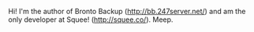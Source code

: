 



Hi!
I'm the author of Bronto Backup (http://bb.247server.net/) and am the only developer at Squee! (http://squee.co/). Meep.